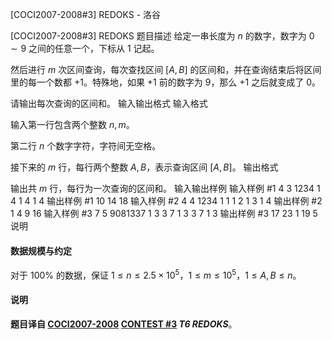 



[COCI2007-2008#3] REDOKS - 洛谷














[COCI2007-2008#3] REDOKS
题目描述
给定一串长度为 $n$ 的数字，数字为 $0\sim 9$ 之间的任意一个，下标从 $1$ 记起。

然后进行 $m$ 次区间查询，每次查找区间 $[A,B]$ 的区间和，并在查询结束后将区间里的每一个数都 $+1$。特殊地，如果 $+1$ 前的数字为 $9$，那么 $+1$ 之后就变成了 $0$。

请输出每次查询的区间和。
输入输出格式
输入格式

输入第一行包含两个整数 $n,m$。

第二行 $n$ 个数字字符，字符间无空格。

接下来的 $m$ 行，每行两个整数 $A,B$，表示查询区间 $[A,B]$。
输出格式

输出共 $m$ 行，每行为一次查询的区间和。
输入输出样例
输入样例 #1
4 3
1234
1 4
1 4
1 4
输出样例 #1
10
14
18
输入样例 #2
4 4
1234
1 1
1 2
1 3
1 4
输出样例 #2
1
4
9
16
输入样例 #3
7 5
9081337
1 3
3 7
1 3
3 7
1 3
输出样例 #3
17
23
1
19
5
说明
#### 数据规模与约定

对于 $100\%$ 的数据，保证 $1\le n\le 2.5\times 10^5$，$1\le m\le 10^5$，$1\le A,B\le n$。
#### 说明

**题目译自 [COCI2007-2008](https://hsin.hr/coci/archive/2007_2008/) [CONTEST #3](https://hsin.hr/coci/archive/2007_2008/contest3_tasks.pdf) *T6 REDOKS***。






